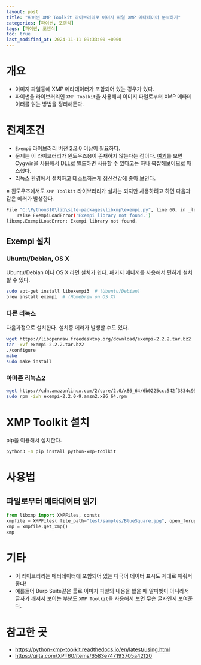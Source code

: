 ```yaml
---
layout: post
title: "파이썬 XMP Toolkit 라이브러리로 이미지 파일 XMP 메타데이터 분석하기"
categories: [파이썬, 포렌식]
tags: [파이썬, 포렌식]
toc: true
last_modified_at: 2024-11-11 09:33:00 +0900
---
```



# 개요
- 이미지 파일등에 XMP 메타데이터가 포함되어 있는 경우가 있다. 
- 파이썬을 라이브러리인 `XMP Toolkit`을 사용해서 이미지 파일로부터 XMP 메타데이터를 읽는 방법을 정리해둔다. 

# 전제조건
- `Exempi` 라이브러리 버전 2.2.0 이상이 필요하다. 
- 문제는 이 라이브러리가 윈도우즈용이 존재하지 않는다는 점이다. [여기](https://python-xmp-toolkit.readthedocs.io/en/latest/installation.html)를 보면 Cygwin을 사용해서 DLL로 빌드하면 사용할 수 있다고는 하나 복잡해보이므로 패스했다. 
- 리눅스 환경에서 설치하고 테스트하는게 정신건강에 좋아 보인다. 

※ 윈도우즈에서도 `XMP Toolkit` 라이브러리가 설치는 되지만 사용하려고 하면 다음과 같은 에러가 발생한다. 

```sh
File "C:\Python310\lib\site-packages\libxmp\exempi.py", line 60, in _load_exempi
    raise ExempiLoadError('Exempi library not found.')
libxmp.ExempiLoadError: Exempi library not found.
```

## Exempi 설치

### Ubuntu/Debian, OS X
Ubuntu/Debian 이나 OS X 라면 설치가 쉽다. 패키지 매니저를 사용해서 편하게 설치할 수 있다. 

```sh
sudo apt-get install libexempi3  # (Ubuntu/Debian)
brew install exempi  # (Homebrew on OS X)
```

### 다른 리눅스 
다음과정으로 설치한다. 설치중 에러가 발생할 수도 있다. 

```sh
wget https://libopenraw.freedesktop.org/download/exempi-2.2.2.tar.bz2
tar -xvf exempi-2.2.2.tar.bz2
./configure
make
sudo make install
```

### 아마존 리눅스2 

```sh
wget https://cdn.amazonlinux.com/2/core/2.0/x86_64/6b0225ccc542f3834c95733dcf321ab9f1e77e6ca6817469771a8af7c49efe6c/../../../../../blobstore/3f17b8678f5f5640dcd8e2734f00f5102a4fb075f7b66f21f72becdff619b2c5/exempi-2.2.0-9.amzn2.x86_64.rpm
sudo rpm -ivh exempi-2.2.0-9.amzn2.x86_64.rpm
```

# XMP Toolkit 설치
pip을 이용해서 설치한다. 

```sh
python3 -m pip install python-xmp-toolkit
```

# 사용법

## 파일로부터 메타데이터 읽기

```py
from libxmp import XMPFiles, consts
xmpfile = XMPFiles( file_path="test/samples/BlueSquare.jpg", open_forupdate=True )
xmp = xmpfile.get_xmp()
xmp
```

# 기타
- 이 라이브러리는 메터데이터에 포함되어 있는 다국어 데이터 표시도 제대로 해줘서 좋다! 
- 예를들어 Burp Suite같은 툴로 이미지 파일의 내용을 봤을 때 알파벳이 아니라서 글자가 깨져서 보이는 부분도 `XMP Toolkit`을 사용해서 보면 무슨 글자인지 보여준다. 


# 참고한 곳
- https://python-xmp-toolkit.readthedocs.io/en/latest/using.html
- https://qiita.com/XPT60/items/6583e747193705a42f20